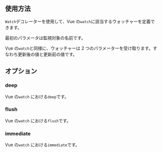 ## 使用方法

`Watch`デコレーターを使用して、Vue の`watch`に該当するウォッチャーを定義できます。

最初のパラメータは監視対象の名前です。

Vue の`watch`と同様に、ウォッチャーは 2 つのパラメーターを受け取ります。すなわち更新後の値と更新前の値です。

[](./code-usage.ts ':include :type=code typescript')

## オプション

### deep

Vue の`watch` における`deep`です。

[](./code-option-deep.ts ':include :type=code typescript')

### flush

Vue の`watch` における`flush`です。

[](./code-option-flush.ts ':include :type=code typescript')

### immediate

Vue の`watch` における`immediate`です。

[](./code-option-immediate.ts ':include :type=code typescript')
